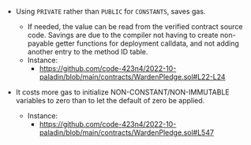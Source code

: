 - Using `PRIVATE` rather than `PUBLIC` for `CONSTANTS`, saves gas.
	-  If needed, the value can be read from the verified contract source code. Savings are due to the compiler not having to create non-payable getter functions for deployment calldata, and not adding another entry to the method ID table.
	- Instance:
		- https://github.com/code-423n4/2022-10-paladin/blob/main/contracts/WardenPledge.sol#L22-L24

- It costs more gas to initialize NON-CONSTANT/NON-IMMUTABLE variables to zero than to let the default of zero be applied.
	- Instance:
		- https://github.com/code-423n4/2022-10-paladin/blob/main/contracts/WardenPledge.sol#L547